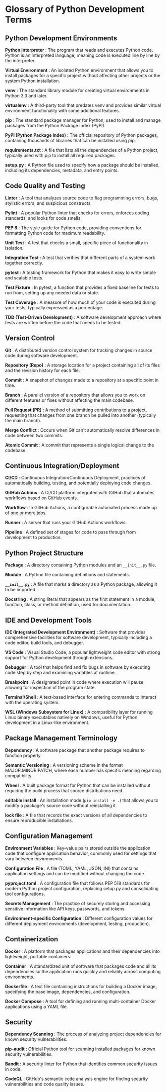 # Glossary of Python Development Terms

## Python Development Environments

**Python Interpreter**
: The program that reads and executes Python code. Python is an interpreted language, meaning code is executed line by line by the interpreter.

**Virtual Environment**
: An isolated Python environment that allows you to install packages for a specific project without affecting other projects or the system Python installation.

**venv**
: The standard library module for creating virtual environments in Python 3.3 and later.

**virtualenv**
: A third-party tool that predates venv and provides similar virtual environment functionality with some additional features.

**pip**
: The standard package manager for Python, used to install and manage packages from the Python Package Index (PyPI).

**PyPI (Python Package Index)**
: The official repository of Python packages, containing thousands of libraries that can be installed using pip.

**requirements.txt**
: A file that lists all the dependencies of a Python project, typically used with pip to install all required packages.

**setup.py**
: A Python file used to specify how a package should be installed, including its dependencies, metadata, and entry points.

## Code Quality and Testing

**Linter**
: A tool that analyzes source code to flag programming errors, bugs, stylistic errors, and suspicious constructs.

**Pylint**
: A popular Python linter that checks for errors, enforces coding standards, and looks for code smells.

**PEP 8**
: The style guide for Python code, providing conventions for formatting Python code for maximum readability.

**Unit Test**
: A test that checks a small, specific piece of functionality in isolation.

**Integration Test**
: A test that verifies that different parts of a system work together correctly.

**pytest**
: A testing framework for Python that makes it easy to write simple and scalable tests.

**Test Fixture**
: In pytest, a function that provides a fixed baseline for tests to run from, setting up any needed data or state.

**Test Coverage**
: A measure of how much of your code is executed during your tests, typically expressed as a percentage.

**TDD (Test-Driven Development)**
: A software development approach where tests are written before the code that needs to be tested.

## Version Control

**Git**
: A distributed version control system for tracking changes in source code during software development.

**Repository (Repo)**
: A storage location for a project containing all of its files and the revision history for each file.

**Commit**
: A snapshot of changes made to a repository at a specific point in time.

**Branch**
: A parallel version of a repository that allows you to work on different features or fixes without affecting the main codebase.

**Pull Request (PR)**
: A method of submitting contributions to a project, requesting that changes from one branch be pulled into another (typically the main branch).

**Merge Conflict**
: Occurs when Git can't automatically resolve differences in code between two commits.

**Atomic Commit**
: A commit that represents a single logical change to the codebase.

## Continuous Integration/Deployment

**CI/CD**
: Continuous Integration/Continuous Deployment, practices of automatically building, testing, and potentially deploying code changes.

**GitHub Actions**
: A CI/CD platform integrated with GitHub that automates workflows based on GitHub events.

**Workflow**
: In GitHub Actions, a configurable automated process made up of one or more jobs.

**Runner**
: A server that runs your GitHub Actions workflows.

**Pipeline**
: A defined set of stages for code to pass through from development to production.

## Python Project Structure

**Package**
: A directory containing Python modules and an `__init__.py` file.

**Module**
: A Python file containing definitions and statements.

**`__init__.py`**
: A file that marks a directory as a Python package, allowing it to be imported.

**Docstring**
: A string literal that appears as the first statement in a module, function, class, or method definition, used for documentation.

## IDE and Development Tools

**IDE (Integrated Development Environment)**
: Software that provides comprehensive facilities for software development, typically including a code editor, build tools, and debugger.

**VS Code**
: Visual Studio Code, a popular lightweight code editor with strong support for Python development through extensions.

**Debugger**
: A tool that helps find and fix bugs in software by executing code step by step and examining variables at runtime.

**Breakpoint**
: A designated point in code where execution will pause, allowing for inspection of the program state.

**Terminal/Shell**
: A text-based interface for entering commands to interact with the operating system.

**WSL (Windows Subsystem for Linux)**
: A compatibility layer for running Linux binary executables natively on Windows, useful for Python development in a Linux-like environment.

## Package Management Terminology

**Dependency**
: A software package that another package requires to function properly.

**Semantic Versioning**
: A versioning scheme in the format MAJOR.MINOR.PATCH, where each number has specific meaning regarding compatibility.

**Wheel**
: A built package format for Python that can be installed without requiring the build process that source distributions need.

**editable install**
: An installation mode (`pip install -e .`) that allows you to modify a package's source code without reinstalling it.

**lock file**
: A file that records the exact versions of all dependencies to ensure reproducible installations.

## Configuration Management

**Environment Variables**
: Key-value pairs stored outside the application code that configure application behavior, commonly used for settings that vary between environments.

**Configuration File**
: A file (TOML, YAML, JSON, INI) that contains application settings and can be modified without changing the code.

**pyproject.toml**
: A configuration file that follows PEP 518 standards for modern Python project configuration, replacing setup.py and consolidating tool configurations.

**Secrets Management**
: The practice of securely storing and accessing sensitive information like API keys, passwords, and tokens.

**Environment-specific Configuration**
: Different configuration values for different deployment environments (development, testing, production).

## Containerization

**Docker**
: A platform that packages applications and their dependencies into lightweight, portable containers.

**Container**
: A standardized unit of software that packages code and all its dependencies so the application runs quickly and reliably across computing environments.

**Dockerfile**
: A text file containing instructions for building a Docker image, specifying the base image, dependencies, and configuration.

**Docker Compose**
: A tool for defining and running multi-container Docker applications using a YAML file.

## Security

**Dependency Scanning**
: The process of analyzing project dependencies for known security vulnerabilities.

**pip-audit**
: Official Python tool for scanning installed packages for known security vulnerabilities.

**Bandit**
: A security linter for Python that identifies common security issues in code.

**CodeQL**
: GitHub's semantic code analysis engine for finding security vulnerabilities and code quality issues.

```

